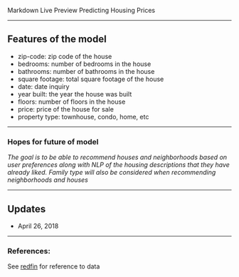 Markdown Live Preview
Predicting Housing Prices

----
## Features of the model
* zip-code: zip code of the house
* bedrooms: number of bedrooms in the house
* bathrooms: number of bathrooms in the house
* square footage: total square footage of the house
* date: date inquiry 
* year built: the year the house was built
* floors: number of floors in the house
* price: price of the house for sale
* property type: townhouse, condo, home, etc



------

### Hopes for future of model

*The goal is to be able to recommend houses and neighborhoods based on user preferences along with NLP of the housing descriptions that they have already liked. Family type will also be considered when recommending neighborhoods and houses*

----
## Updates
* April 26, 2018

----
### References:
See [redfin](redfin.com) for reference to data 

